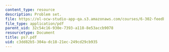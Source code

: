 ```yaml
---
content_type: resource
description: Problem set.
file: https://ol-ocw-studio-app-qa.s3.amazonaws.com/courses/6-302-feedback-systems-spring-2007/c3dd82b5304adc1821ec249cd29cb935_ps7.pdf
file_type: application/pdf
parent_uid: 32c54c16-930e-7393-a118-8e53accb9078
resourcetype: Document
title: ps7.pdf
uid: c3dd82b5-304a-dc18-21ec-249cd29cb935
---
```

